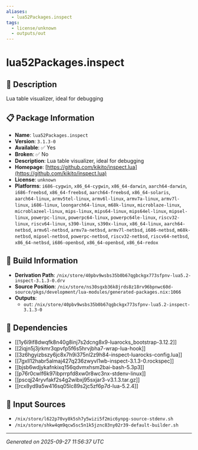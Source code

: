 ```yaml
---
aliases:
  - lua52Packages.inspect
tags:
  - license/unknown
  - outputs/out
---
```


# lua52Packages.inspect

## 📝 Description

Lua table visualizer, ideal for debugging

## 📋 Package Information

- **Name**: `lua52Packages.inspect`
- **Version**: `3.1.3-0`
- **Available**: ✅ Yes
- **Broken**: ✅ No
- **Description**: Lua table visualizer, ideal for debugging
- **Homepage**: [https://github.com/kikito/inspect.lua](https://github.com/kikito/inspect.lua)
- **License**: `unknown`
- **Platforms**: `i686-cygwin`, `x86_64-cygwin`, `x86_64-darwin`, `aarch64-darwin`, `i686-freebsd`, `x86_64-freebsd`, `aarch64-freebsd`, `x86_64-solaris`, `aarch64-linux`, `armv5tel-linux`, `armv6l-linux`, `armv7a-linux`, `armv7l-linux`, `i686-linux`, `loongarch64-linux`, `m68k-linux`, `microblaze-linux`, `microblazeel-linux`, `mips-linux`, `mips64-linux`, `mips64el-linux`, `mipsel-linux`, `powerpc-linux`, `powerpc64-linux`, `powerpc64le-linux`, `riscv32-linux`, `riscv64-linux`, `s390-linux`, `s390x-linux`, `x86_64-linux`, `aarch64-netbsd`, `armv6l-netbsd`, `armv7a-netbsd`, `armv7l-netbsd`, `i686-netbsd`, `m68k-netbsd`, `mipsel-netbsd`, `powerpc-netbsd`, `riscv32-netbsd`, `riscv64-netbsd`, `x86_64-netbsd`, `i686-openbsd`, `x86_64-openbsd`, `x86_64-redox`

## 🔧 Build Information

- **Derivation Path**: `/nix/store/40pbv9wsbs35b0b67qgbckgx773sfpnv-lua5.2-inspect-3.1.3-0.drv`
- **Source Position**: `/nix/store/ns30sqxb36k8jrds8z18rv96bpnwc60d-source/pkgs/development/lua-modules/generated-packages.nix:1066`
- **Outputs**:
  - `out`:  `/nix/store/40pbv9wsbs35b0b67qgbckgx773sfpnv-lua5.2-inspect-3.1.3-0`

## 🔗 Dependencies

- [[1y6i9if8dwqfk8n40g8inj7s2dcng8x9-luarocks_bootstrap-3.12.2]]
- [[2iqjn5j3jrkmr3qpvfp5f6s5hrvjbha7-wrap-lua-hook]]
- [[3z6hgyizbszy6jc8x7h9i375nl2z9h84-inspect-luarocks-config.lua]]
- [[7gxll12habr5almaj427q236zwyvl1wb-inspect-3.1.3-0.rockspec]]
- [[bjsb6wdjykafnkixq156qdvmxhsm2bai-bash-5.3p3]]
- [[p76r0cwlf6k97ibprrpfd8xw0r8wc3nx-stdenv-linux]]
- [[pscqj24ryvfakf2s4g2wibxj95sxjar3-v3.1.3.tar.gz]]
- [[rcx8yd9a5w416sq05lc89s2jc5zf6p7d-lua-5.2.4]]

## 📁 Input Sources

- `/nix/store/l622p70vy8k5sh7y5wizi5f2mic6ynpg-source-stdenv.sh`
- `/nix/store/shkw4qm9qcw5sc5n1k5jznc83ny02r39-default-builder.sh`

---
*Generated on 2025-09-27 11:56:37 UTC*
